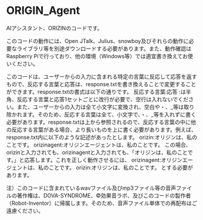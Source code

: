 # ORIGIN_Agent
AIアシスタント、ORIZINのコードです。

このコードの動作には、Open JTalk、Julius、snowboy及びそれらの動作に必要なライブラリ等を別途ダウンロードする必要があります。また、動作確認はRaspberry Piで行っており、他の環境（Windows等）では適宜書き換えてお使いください。

このコードは、ユーザーからの入力に含まれる特定の言葉に反応して応答を返すもので、反応する言葉と応答は、response.txtを書き換えることで変更することができます。response.txtの書式は以下の通りです。
反応する言葉:応答
:は半角、反応する言葉と応答1セットごとに改行が必要で、空行は入れないでください。また、ユーザーからの入力は全て小文字に変換され、空白や・、_等は取り除かれます。そのため、反応する言葉は全て、小文字で、・、_等を入れずに書く必要があります。response.txtは上から参照されるので、反応する言葉の中に他の反応する言葉がある場合、より長いものを上に書く必要があります。例えば、response.txt内に以下のような記述があったとします。
orizin:オリジンは、私のことです。
orizinagent:オリジンエージェントは、私のことです。
この場合、orizinと入力されても、orizinagentと入力されても、「オリジンは、私のことです。」と応答します。これを正しく動作させるには、
orizinagent:オリジンエージェントは、私のことです。
orizin:オリジンは、私のことです。
とする必要があります。

注）このコードに含まれているwavファイル及びmp3ファイル等の音声ファイルの著作権は、DOVA-SYNDROME、©効果音ラボ、及びこのコードの製作者（Robot-Inventor）に帰属します。そのため、音声ファイル単体での再配布はご遠慮ください。
